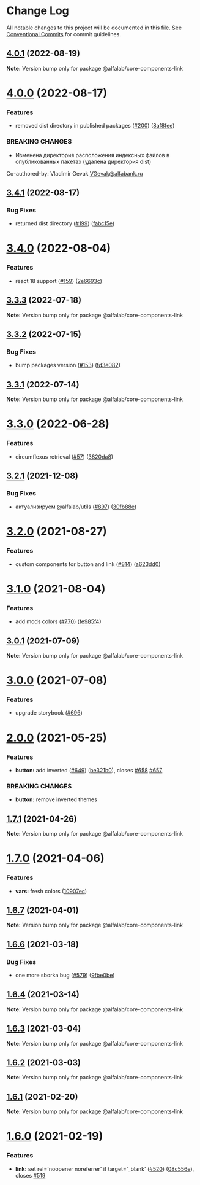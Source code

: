 # Change Log

All notable changes to this project will be documented in this file.
See [Conventional Commits](https://conventionalcommits.org) for commit guidelines.

## [4.0.1](https://github.com/core-ds/core-components/compare/@alfalab/core-components-link@4.0.0...@alfalab/core-components-link@4.0.1) (2022-08-19)

**Note:** Version bump only for package @alfalab/core-components-link





# [4.0.0](https://github.com/core-ds/core-components/compare/@alfalab/core-components-link@3.4.1...@alfalab/core-components-link@4.0.0) (2022-08-17)


### Features

* removed dist directory in published packages ([#200](https://github.com/core-ds/core-components/issues/200)) ([8af8fee](https://github.com/core-ds/core-components/commit/8af8fee53ca0bd19fa2d1ca1422e0df23096e2c8))


### BREAKING CHANGES

* Изменена директория расположения индексных файлов в опубликованных пакетах (удалена
директория dist)

Co-authored-by: Vladimir Gevak <VGevak@alfabank.ru>





## [3.4.1](https://github.com/core-ds/core-components/compare/@alfalab/core-components-link@3.4.0...@alfalab/core-components-link@3.4.1) (2022-08-17)


### Bug Fixes

* returned dist directory ([#199](https://github.com/core-ds/core-components/issues/199)) ([fabc15e](https://github.com/core-ds/core-components/commit/fabc15effa1457ca65ec7238206f1b1fc2a2a613))





# [3.4.0](https://github.com/core-ds/core-components/compare/@alfalab/core-components-link@3.3.3...@alfalab/core-components-link@3.4.0) (2022-08-04)


### Features

* react 18 support ([#159](https://github.com/core-ds/core-components/issues/159)) ([2e6693c](https://github.com/core-ds/core-components/commit/2e6693c62f534e333aadb7d3fff4ffd78ac84c63))





## [3.3.3](https://github.com/core-ds/core-components/compare/@alfalab/core-components-link@3.3.2...@alfalab/core-components-link@3.3.3) (2022-07-18)

**Note:** Version bump only for package @alfalab/core-components-link





## [3.3.2](https://github.com/core-ds/core-components/compare/@alfalab/core-components-link@3.3.1...@alfalab/core-components-link@3.3.2) (2022-07-15)


### Bug Fixes

* bump packages version ([#153](https://github.com/core-ds/core-components/issues/153)) ([fd3e082](https://github.com/core-ds/core-components/commit/fd3e08205672129cdce04e1000c673f2cd9c10da))





## [3.3.1](https://github.com/core-ds/core-components/compare/@alfalab/core-components-link@3.3.0...@alfalab/core-components-link@3.3.1) (2022-07-14)

**Note:** Version bump only for package @alfalab/core-components-link





# [3.3.0](https://github.com/core-ds/core-components/compare/@alfalab/core-components-link@3.2.4...@alfalab/core-components-link@3.3.0) (2022-06-28)


### Features

* circumflexus retrieval ([#57](https://github.com/core-ds/core-components/issues/57)) ([3820da8](https://github.com/core-ds/core-components/commit/3820da818bcdcbee6904c648b3e29c3c828fe202))





## [3.2.1](https://github.com/core-ds/core-components/compare/@alfalab/core-components-link@3.2.0...@alfalab/core-components-link@3.2.1) (2021-12-08)


### Bug Fixes

* актуализируем @alfalab/utils ([#897](https://github.com/core-ds/core-components/issues/897)) ([30fb88e](https://github.com/core-ds/core-components/commit/30fb88eee36f68cabf80069e5125d911fabde4a5))





# [3.2.0](https://github.com/core-ds/core-components/compare/@alfalab/core-components-link@3.1.0...@alfalab/core-components-link@3.2.0) (2021-08-27)


### Features

* custom components for button and link ([#814](https://github.com/core-ds/core-components/issues/814)) ([a623dd0](https://github.com/core-ds/core-components/commit/a623dd021ef611f9994a6587ba6a0d0ee9d8929c))





# [3.1.0](https://github.com/core-ds/core-components/compare/@alfalab/core-components-link@3.0.1...@alfalab/core-components-link@3.1.0) (2021-08-04)


### Features

* add mods colors ([#770](https://github.com/core-ds/core-components/issues/770)) ([fe985f4](https://github.com/core-ds/core-components/commit/fe985f467b4d47a5152e168d2ab3846872d1a574))





## [3.0.1](https://github.com/core-ds/core-components/compare/@alfalab/core-components-link@3.0.0...@alfalab/core-components-link@3.0.1) (2021-07-09)

**Note:** Version bump only for package @alfalab/core-components-link





# [3.0.0](https://github.com/core-ds/core-components/compare/@alfalab/core-components-link@2.0.0...@alfalab/core-components-link@3.0.0) (2021-07-08)


### Features

* upgrade storybook ([#696](https://github.com/core-ds/core-components/issues/696))

# [2.0.0](https://github.com/core-ds/core-components/compare/@alfalab/core-components-link@1.7.1...@alfalab/core-components-link@2.0.0) (2021-05-25)


### Features

* **button:** add inverted ([#649](https://github.com/core-ds/core-components/issues/649)) ([be321b0](https://github.com/core-ds/core-components/commit/be321b07e99d20824138ad65141f3fbed1b6e315)), closes [#658](https://github.com/core-ds/core-components/issues/658) [#657](https://github.com/core-ds/core-components/issues/657)


### BREAKING CHANGES

* **button:** remove inverted themes





## [1.7.1](https://github.com/core-ds/core-components/compare/@alfalab/core-components-link@1.7.0...@alfalab/core-components-link@1.7.1) (2021-04-26)

**Note:** Version bump only for package @alfalab/core-components-link





# [1.7.0](https://github.com/core-ds/core-components/compare/@alfalab/core-components-link@1.6.7...@alfalab/core-components-link@1.7.0) (2021-04-06)


### Features

* **vars:** fresh colors ([10907ec](https://github.com/core-ds/core-components/commit/10907eca0f5556795529a90b41d2bc663ea01dfe))





## [1.6.7](https://github.com/core-ds/core-components/compare/@alfalab/core-components-link@1.6.6...@alfalab/core-components-link@1.6.7) (2021-04-01)

**Note:** Version bump only for package @alfalab/core-components-link





## [1.6.6](https://github.com/core-ds/core-components/compare/@alfalab/core-components-link@1.6.4...@alfalab/core-components-link@1.6.6) (2021-03-18)


### Bug Fixes

* one more sborka bug ([#579](https://github.com/core-ds/core-components/issues/579)) ([9fbe0be](https://github.com/core-ds/core-components/commit/9fbe0beca56ec5971de78b3f6cda25305b260efc))





## [1.6.4](https://github.com/core-ds/core-components/compare/@alfalab/core-components-link@1.6.3...@alfalab/core-components-link@1.6.4) (2021-03-14)

**Note:** Version bump only for package @alfalab/core-components-link





## [1.6.3](https://github.com/core-ds/core-components/compare/@alfalab/core-components-link@1.6.2...@alfalab/core-components-link@1.6.3) (2021-03-04)

**Note:** Version bump only for package @alfalab/core-components-link





## [1.6.2](https://github.com/core-ds/core-components/compare/@alfalab/core-components-link@1.6.1...@alfalab/core-components-link@1.6.2) (2021-03-03)

**Note:** Version bump only for package @alfalab/core-components-link





## [1.6.1](https://github.com/core-ds/core-components/compare/@alfalab/core-components-link@1.6.0...@alfalab/core-components-link@1.6.1) (2021-02-20)

**Note:** Version bump only for package @alfalab/core-components-link





# [1.6.0](https://github.com/core-ds/core-components/compare/@alfalab/core-components-link@1.5.0...@alfalab/core-components-link@1.6.0) (2021-02-19)


### Features


* **link:** set rel='noopener noreferrer' if target='_blank' ([#520](https://github.com/core-ds/core-components/issues/520)) ([08c556e](https://github.com/core-ds/core-components/commit/08c556ecc0944d121b23566ae54319a1a33899ba)), closes [#519](https://github.com/core-ds/core-components/issues/519)
